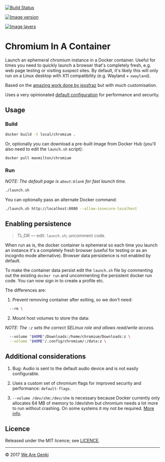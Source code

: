 <!-- markdownlint-disable first-line-h1 ol-prefix -->

[![Build Status](https://travis-ci.org/MaxMilton/docker-chromium.svg?branch=master)](https://travis-ci.org/MaxMilton/docker-chromium)

[![Image version](https://images.microbadger.com/badges/version/maxmilton/chromium.svg)](https://microbadger.com/images/maxmilton/chromium)

[![Image layers](https://images.microbadger.com/badges/image/maxmilton/chromium.svg)](https://microbadger.com/images/maxmilton/chromium)

# Chromium In A Container

Launch an ephemeral chromium instance in a Docker container. Useful for times you need to quickly launch a browser that's completely fresh, e.g. web page testing or visiting suspect sites. By default, it's likely this will only run on a Linux desktop with X11 compatibility (e.g. Wayland + `xwayland`).

Based on the [amazing work done by jessfraz](https://github.com/jessfraz/dockerfiles/blob/master/chromium/Dockerfile) but with much customisation.

Uses a very opinionated [default configuration](https://github.com/MaxMilton/docker-chromium/blob/master/default.conf) for performance and security.

## Usage

### Build

```bash
docker build -t local/chromium .
```

Or, optionally you can download a pre-built image from Docker Hub (you'll also need to edit the `launch.sh` script):

```bash
docker pull maxmilton/chromium
```

### Run

_NOTE: The default page is `about:blank` for fast launch time._

```bash
./launch.sh
```

You can optionally pass an alternate Docker command:

```bash
./launch.sh http://localhost:8080 --allow-insecure-localhost
```

## Enabling persistence

> TL;DR — edit: `launch.sh`; uncomment code.

When run as is, the docker container is ephemeral so each time you launch an instance it's a completely fresh browser (useful for testing or as an incognito mode alternative). Browser data persistence is not enabled by default.

To make the container data persist edit the `launch.sh` file by commenting out the existing `docker run` and uncommenting the persistent docker run code. You can now sign in to create a profile etc.

The differences are:

1. Prevent removing container after exiting, so we don't need:

```bash
  --rm \
```

2. Mount host volumes to store the data:

_NOTE: The `:z` sets the correct SELinux role and allows read/write access._

```bash
  --volume "$HOME"/Downloads:/home/chromium/Downloads:z \
  --volume "$HOME"/.config/chromium/:/data:z \
```

## Additional considerations

1. Bug: Audio is sent to the default audio device and is not easily configurable.

2. Uses a custom set of chromium flags for improved security and performance: `default-flags`.

3. `--volume /dev/shm:/dev/shm` is necessary because Docker currently only allocates 64 MB of memory to /dev/shm but chromium needs a lot more to run without crashing. On some systems it my not be required. [More info](https://github.com/c0b/chrome-in-docker/issues/1).

## Licence

Released under the MIT licence; see [LICENCE](https://github.com/MaxMilton/docker-chromium/blob/master/LICENCE).

-----

© 2017 [We Are Genki](https://wearegenki.com)
